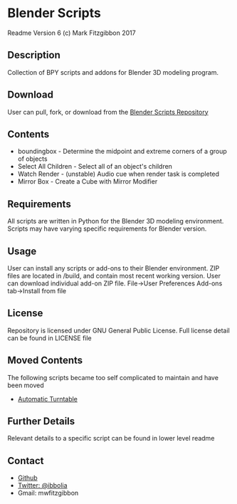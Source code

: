 Blender Scripts
===============
Readme Version 6
(c) Mark Fitzgibbon 2017

Description
-----------
Collection of BPY scripts and addons for Blender 3D modeling program.

Download
--------
User can pull, fork, or download from the [Blender Scripts Repository](https://github.com/ibbolia/blender-scripts)

Contents
----------
- boundingbox - Determine the midpoint and extreme corners of a group of objects
- Select All Children - Select all of an object's children
- Watch Render - (unstable) Audio cue when render task is completed
- Mirror Box - Create a Cube with Mirror Modifier


Requirements
------------
All scripts are written in Python for the Blender 3D modeling environment. 
Scripts may have varying specific requirements for Blender version.

Usage
-----
User can install any scripts or add-ons to their Blender environment.
ZIP files are located in /build, and contain most recent working version.
User can download individual add-on ZIP file.
File->User Preferences
Add-ons tab->Install from file

License
-------
Repository is licensed under GNU General Public License.
Full license detail can be found in LICENSE file 

Moved Contents
--------------
The following scripts became too self complicated to maintain and have been moved
- [Automatic Turntable](https://github.com/ibbolia/blender-automatic-turntable)

Further Details
---------------
Relevant details to a specific script can be found in lower level readme

Contact
-------
- [Github](https://github.com/ibbolia)
- [Twitter: @ibbolia](https://twitter.com/ibbolia)
- Gmail: mwfitzgibbon